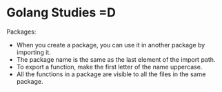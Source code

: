 # Golang Studies =D

Packages:
- When you create a package, you can use it in another package by importing it.
- The package name is the same as the last element of the import path.
- To export a function, make the first letter of the name uppercase.
- All the functions in a package are visible to all the files in the same package.
